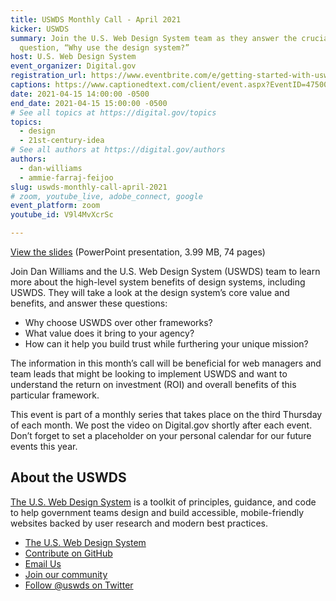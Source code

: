 ```yaml
---
title: USWDS Monthly Call - April 2021
kicker: USWDS
summary: Join the U.S. Web Design System team as they answer the crucial
  question, “Why use the design system?”
host: U.S. Web Design System
event_organizer: Digital.gov
registration_url: https://www.eventbrite.com/e/getting-started-with-uswds-why-use-the-design-system-apr-2021-tickets-148769121447
captions: https://www.captionedtext.com/client/event.aspx?EventID=4750055&CustomerID=321
date: 2021-04-15 14:00:00 -0500
end_date: 2021-04-15 15:00:00 -0500
# See all topics at https://digital.gov/topics
topics:
  - design
  - 21st-century-idea
# See all authors at https://digital.gov/authors
authors:
  - dan-williams
  - ammie-farraj-feijoo
slug: uswds-monthly-call-april-2021
# zoom, youtube_live, adobe_connect, google
event_platform: zoom
youtube_id: V9l4MvXcrSc

---
```

[View the slides](https://designsystem.digital.gov/files/monthly-calls/uswds-monthly-call-april-2021-distro.pptx) (PowerPoint presentation, 3.99 MB, 74 pages)

Join Dan Williams and the U.S. Web Design System (USWDS) team to learn more about the high-level system benefits of design systems, including USWDS. They will take a look at the design system’s core value and benefits, and answer these questions: 

* Why choose USWDS over other frameworks?
* What value does it bring to your agency?
* How can it help you build trust while furthering your unique mission?

The information in this month’s call will be beneficial for web managers and team leads that might be looking to implement USWDS and want to understand the return on investment (ROI) and overall benefits of this particular framework.

This event is part of a monthly series that takes place on the third Thursday of each month. We post the video on Digital.gov shortly after each event. Don’t forget to set a placeholder on your personal calendar for our future events this year.



## About the USWDS

[The U.S. Web Design System](https://designsystem.digital.gov/) is a toolkit of principles, guidance, and code to help government teams design and build accessible, mobile-friendly websites backed by user research and modern best practices.

* [The U.S. Web Design System](https://designsystem.digital.gov/)
* [Contribute on GitHub](https://github.com/uswds/uswds/issues)
* [Email Us](mailto:uswds@support.digitalgov.gov)
* [Join our community](https://digital.gov/communities/uswds/)
* [Follow @uswds on Twitter](https://twitter.com/uswds)
